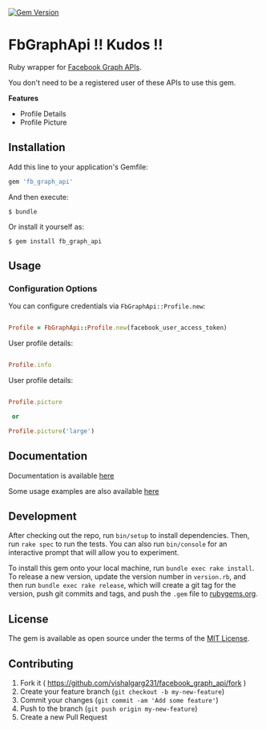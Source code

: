 [![Gem Version](https://badge.fury.io/rb/fb_graph_api.svg)](https://badge.fury.io/rb/fb_graph_api)

# FbGraphApi !! Kudos !!

Ruby wrapper for [Facebook Graph APIs](https://developers.facebook.com/docs/graph-api).

You don't need to be a registered user of these APIs to use this gem.

__Features__

* Profile Details
* Profile Picture

## Installation

Add this line to your application's Gemfile:

```ruby
gem 'fb_graph_api'
```

And then execute:

    $ bundle

Or install it yourself as:

    $ gem install fb_graph_api

## Usage

### Configuration Options

You can configure credentials via `FbGraphApi::Profile.new`:

```ruby

Profile = FbGraphApi::Profile.new(facebook_user_access_token)

```

User profile details:


```ruby

Profile.info

```

User profile details:

```ruby

Profile.picture

 or

Profile.picture('large')

```

## Documentation

Documentation is available [here](http://www.rubydoc.info/gems/fb_graph_api)

Some usage examples are also available [here](example/mock.rb)

## Development

After checking out the repo, run `bin/setup` to install dependencies. Then, run `rake spec` to run the tests. You can also run `bin/console` for an interactive prompt that will allow you to experiment.

To install this gem onto your local machine, run `bundle exec rake install`. To release a new version, update the version number in `version.rb`, and then run `bundle exec rake release`, which will create a git tag for the version, push git commits and tags, and push the `.gem` file to [rubygems.org](https://rubygems.org).


## License

The gem is available as open source under the terms of the [MIT License](http://opensource.org/licenses/MIT).

## Contributing

1. Fork it ( https://github.com/vishalgarg231/facebook_graph_api/fork )
2. Create your feature branch (`git checkout -b my-new-feature`)
3. Commit your changes (`git commit -am 'Add some feature'`)
4. Push to the branch (`git push origin my-new-feature`)
5. Create a new Pull Request
